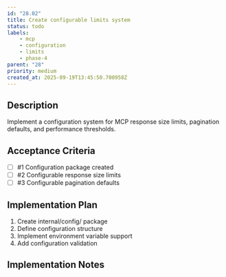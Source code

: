 ```yaml
---
id: "28.02"
title: Create configurable limits system
status: todo
labels:
    - mcp
    - configuration
    - limits
    - phase-4
parent: "28"
priority: medium
created_at: 2025-09-19T13:45:50.700958Z
---
```

## Description

Implement a configuration system for MCP response size limits, pagination defaults, and performance thresholds.

## Acceptance Criteria
<!-- AC:BEGIN -->

- [ ] #1 Configuration package created
- [ ] #2 Configurable response size limits
- [ ] #3 Configurable pagination defaults

<!-- AC:END -->

## Implementation Plan

1. Create internal/config/ package
2. Define configuration structure
3. Implement environment variable support
4. Add configuration validation


## Implementation Notes


